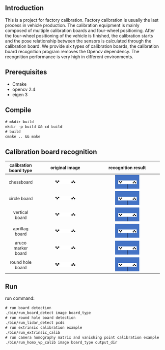 ## Introduction

This is a project for factory calibration. Factory calibration is usually the last process in vehicle production. The calibration equipment is mainly composed of multiple calibration boards and four-wheel positioning. After the four-wheel positioning of the vehicle is finished, the calibration starts and the pose relationship between the sensors is calculated through the calibration board. We provide six types of calibration boards, the calibration board recognition program removes the Opencv dependency. The recognition performance is very high in different environments. 

## Prerequisites

- Cmake
- opencv 2.4
- eigen 3

## Compile

```shell
# mkdir build
mkdir -p build && cd build
# build
cmake .. && make
```

## Calibration board recognition

| calibration board type  | original image | recognition result | 
| :--------------: |:-----------------------------------------------------------:|:-----------------------------------------------------------:| 
| chessboard        | <img src="./images/chessboard.jpg" width="40%" height="40%">| <img src="./images/chessboard_detection.png" width="40%" height="40%">|    
| circle board      | <img src="./images/chessboard.jpg" width="40%" height="40%">| <img src="./images/chessboard_detection.png" width="40%" height="40%">|  
| vertical board    | <img src="./images/chessboard.jpg" width="40%" height="40%">| <img src="./images/chessboard_detection.png" width="40%" height="40%">|  
| apriltag board    | <img src="./images/chessboard.jpg" width="40%" height="40%">| <img src="./images/chessboard_detection.png" width="40%" height="40%">|   
| aruco marker board| <img src="./images/chessboard.jpg" width="40%" height="40%">| <img src="./images/chessboard_detection.png" width="40%" height="40%">|   
| round hole board  | <img src="./images/chessboard.jpg" width="40%" height="40%">| <img src="./images/chessboard_detection.png" width="40%" height="40%">|   


<!-- **chessboard:**

<left class="half">
<img src="./images/chessboard.jpg" width="100%" height="100%">&nbsp<img src="./images/chessboard_detection.png" width="100%" height="100%">
</left>

**circle board:**

<left class="half">
<img src="./images/circle_board.jpg" width="40%" height="40%">&nbsp<img src="./images/circleboard_detection.png" width="40%" height="40%">
</left>

**vertical board:**

<left class="half">
<img src="./images/vertical_board.jpg" width="40%" height="40%">&nbsp<img src="./images/verticalboard_detection.png" width="40%" height="40%">
</left>

**apriltag board:**

<left class="half">
<img src="./images/april_board.jpg" width="40%" height="40%">&nbsp<img src="./images/apriltags_detection.png" width="40%" height="40%">
</left>

**Note:** Apriltag recognition code is derived from the open-source project [kalibr](https://github.com/ethz-asl/kalibr/tree/master/aslam_offline_calibration/ethz_apriltag2).

**aruco marker board:**

<left class="half">
<img src="./images/arucomarker.jpg" width="40%" height="40%">&nbsp<img src="./images/arucomarker_detection.png" width="40%" height="40%">
</left>

**round hole board:**

<left class="half">
<img src="./images/round_hole.png" width="40%" height="40%">&nbsp<img src="./images/round_hole_detection.png" width="40%" height="40%">
</left> -->

## Run
run command:
```shell
# run board detection
./bin/run_board_detect image board_type
# run round hole board detection
./bin/run_lidar_detect pcds
# run extrinsic calibration example
./bin/run_extrinsic_calib
# run camera homography matrix and vanishing point calibration example
./bin/run_homo_vp_calib image board_type output_dir
```